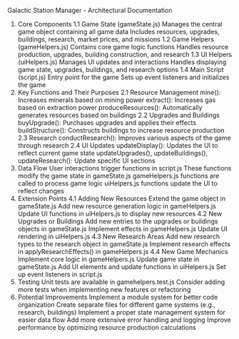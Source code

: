Galactic Station Manager - Architectural Documentation
1. Core Components
1.1 Game State (gameState.js)
Manages the central game object containing all game data
Includes resources, upgrades, buildings, research, market prices, and missions
1.2 Game Helpers (gameHelpers.js)
Contains core game logic functions
Handles resource production, upgrades, building construction, and research
1.3 UI Helpers (uiHelpers.js)
Manages UI updates and interactions
Handles displaying game state, upgrades, buildings, and research options
1.4 Main Script (script.js)
Entry point for the game
Sets up event listeners and initializes the game
2. Key Functions and Their Purposes
2.1 Resource Management
mine(): Increases minerals based on mining power
extract(): Increases gas based on extraction power
produceResources(): Automatically generates resources based on buildings
2.2 Upgrades and Buildings
buyUpgrade(): Purchases upgrades and applies their effects
buildStructure(): Constructs buildings to increase resource production
2.3 Research
conductResearch(): Improves various aspects of the game through research
2.4 UI Updates
updateDisplay(): Updates the UI to reflect current game state
updateUpgrades(), updateBuildings(), updateResearch(): Update specific UI sections
3. Data Flow
User interactions trigger functions in script.js
These functions modify the game state in gameState.js
gameHelpers.js functions are called to process game logic
uiHelpers.js functions update the UI to reflect changes
4. Extension Points
4.1 Adding New Resources
Extend the game object in gameState.js
Add new resource generation logic in gameHelpers.js
Update UI functions in uiHelpers.js to display new resources
4.2 New Upgrades or Buildings
Add new entries to the upgrades or buildings objects in gameState.js
Implement effects in gameHelpers.js
Update UI rendering in uiHelpers.js
4.3 New Research Areas
Add new research types to the research object in gameState.js
Implement research effects in applyResearchEffects() in gameHelpers.js
4.4 New Game Mechanics
Implement core logic in gameHelpers.js
Update game state in gameState.js
Add UI elements and update functions in uiHelpers.js
Set up event listeners in script.js
5. Testing
Unit tests are available in gamehelpers.test.js
Consider adding more tests when implementing new features or refactoring
6. Potential Improvements
Implement a module system for better code organization
Create separate files for different game systems (e.g., research, buildings)
Implement a proper state management system for easier data flow
Add more extensive error handling and logging
Improve performance by optimizing resource production calculations
